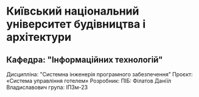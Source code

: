 # Київський національний університет будівництва i архітектури
## Кафедра: "Інформаційних технологій" 
Дисципліна: "Системна інженерія програмного забезпечення"
Проєкт: «Система управління готелем» 
Розробник: 
ПІБ: Філатов Даніїл Владиславович
група: ІПЗм-23
